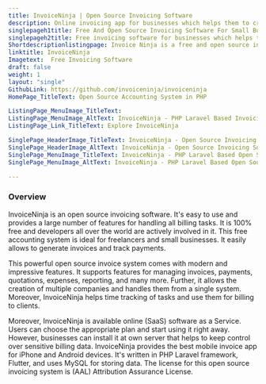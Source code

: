 ```yaml
---
title: InvoiceNinja | Open Source Invoicing Software
description: Online invoicing app for businesses which helps them to create invoices, accept payments, track expenses, create proposals and manage tasks.
singlepageh1title: Free And Open Source Invoicing Software For Small Businesses
singlepageh2title: Free invoicing software for businesses which helps them to create invoices, accept payments, track expenses, create proposals and manage tasks.
Shortdescriptionlistingpage: Invoice Ninja is a free and open source invoicing system. It can be install and configure the software on a private server, which is a better option for companies that find themselves juggling a large number of payments.
linktitle: InvoiceNinja
Imagetext:  Free Invoicing Software 
draft: false
weight: 1
layout: "single"
GithubLink: https://github.com/invoiceninja/invoiceninja
HomePage_TitleText: Open Source Accounting System in PHP

ListingPage_MenuImage_TitleText: 
ListingPage_MenuImage_AltText: InvoiceNinja - PHP Laravel Based Invoicing Platform
ListingPage_Link_TitleText: Explore InvoiceNinja

SinglePage_HeaderImage_TitleText: InvoiceNinja - Open Source Invoicing Software
SinglePage_HeaderImage_AltText: InvoiceNinja - Open Source Invoicing Software
SinglePage_MenuImage_TitleText: InvoiceNinja - PHP Laravel Based Open Source Invoicing System
SinglePage_MenuImage_AltText: InvoiceNinja - PHP Laravel Based Open Source Invoicing System

---
```

### **Overview**
InvoiceNinja is an open source invoicing software. It's easy to use and provides a large number of features for handling all billing tasks. It is 100% free and developers all over the world are actively involved in it. This free accounting system is ideal for freelancers and small businesses. It easily allows to generate invoices and track payments.

This powerful open source invoice system comes with modern and impressive features. It supports features for managing invoices, payments, quotations, expenses, reporting, and many more. Further, it allows the creation of multiple companies and handles them from a single system. Moreover, InvoiceNinja helps time tracking of tasks and use them for billing to clients.

Moreover, InvoiceNinja is available online (SaaS) software as a Service. Users can choose the appropriate plan and start using it right away. However, businesses can install it at own server that helps to keep control over sensitive billing data. InvoiceNinja provides the best mobile invoice app for iPhone and Android devices. It's written in PHP Laravel framework, Flutter, and uses MySQL for storing data. The license for this open source invoicing system is (AAL) Attribution Assurance License.
